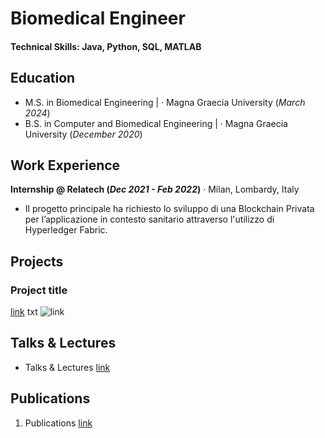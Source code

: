 # Biomedical Engineer

#### Technical Skills: Java, Python, SQL, MATLAB 

## Education 		
- M.S. in Biomedical Engineering | · Magna Graecia University (_March 2024_) 			        		
- B.S. in Computer and Biomedical Engineering | · Magna Graecia University (_December 2020_)

## Work Experience
**Internship @ Relatech (_Dec 2021 - Feb 2022_)**
· Milan, Lombardy, Italy
- Il progetto principale ha richiesto lo sviluppo di una Blockchain Privata per l’applicazione in contesto sanitario attraverso l'utilizzo di Hyperledger Fabric.

## Projects
### Project title
[link]((https://mattia777.github.io/mattia.github.io/))
txt
![link]((https://mattia777.github.io/mattia.github.io/))

## Talks & Lectures
- Talks & Lectures
[link]((https://mattia777.github.io/mattia.github.io/))

## Publications
1. Publications
[link]((https://mattia777.github.io/mattia.github.io/))
